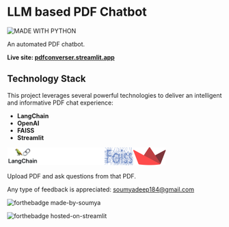 # LLM based PDF Chatbot
  
![MADE WITH PYTHON](https://img.shields.io/badge/MADE_WITH-PYTHON-blue)  
  
An automated PDF chatbot.
  
**Live site: [pdfconverser.streamlit.app](https://pdfconverser.streamlit.app/)**  
  
## Technology Stack  
  
This project leverages several powerful technologies to deliver an intelligent and informative PDF chat experience:  
  
* **LangChain**  
* **OpenAI**  
* **FAISS**  
* **Streamlit**  
  
  
<img align="left" src="https://github.com/imsoumya18/imsoumya18/blob/main/assets/langchain.png"  alt="LangChain"  height="42px">
<img align="left" src="https://github.com/imsoumya18/imsoumya18/blob/main/assets/openai.png"  alt="OpenAI"  height="42px">
<img align="left" src="https://github.com/imsoumya18/imsoumya18/blob/main/assets/faiss.png"  alt="FAISS"  height="42px">
<img src="https://github.com/imsoumya18/imsoumya18/blob/main/assets/streamlit.png"  alt="Streamlit"  height="42px">

Upload PDF and ask questions from that PDF.

Any type of feedback is appreciated: soumyadeep184@gmail.com  
  
![forthebadge made-by-soumya](https://img.shields.io/badge/CREATED_BY-SOUMYA-blue)  
  
![forthebadge hosted-on-streamlit](https://img.shields.io/badge/HOSTED_ON-STREAMLIT-red)